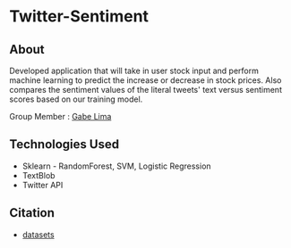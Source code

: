 # Twitter-Sentiment

## About

Developed application that will take in user stock input and perform machine learning to predict the increase or decrease in stock prices.
Also compares the sentiment values of the literal tweets' text versus sentiment scores based on our training model. 

Group Member : [Gabe Lima](https://github.com/GabeLima)

## Technologies Used

* Sklearn - RandomForest, SVM, Logistic Regression
* TextBlob
* Twitter API

## Citation

* [datasets](https://www.kaggle.com/yash612/stockmarket-sentiment-dataset)

